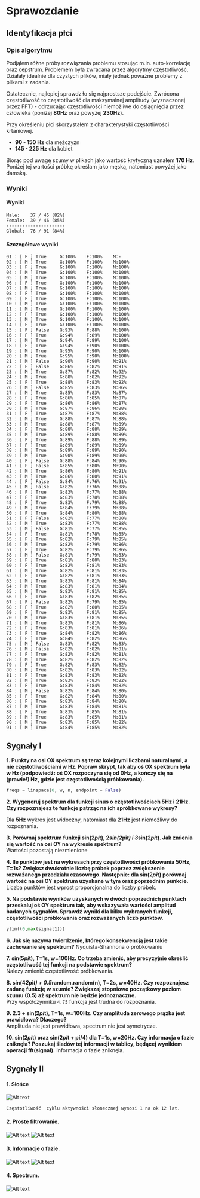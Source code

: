 # Sprawozdanie

## Identyfikacja płci

### Opis algorytmu

Podjąłem różne próby rozwiązania problemu stosując m.in. auto-korrelację oraz cepstrum. Problemem była zwracana przez algorytmy częstotliwość. Działały idealnie dla czystych plików, miały jednak poważne problemy z plikami z zadania.

Ostatecznie, najlepiej sprawdziło się najprostsze podejście. Zwrócona częstotliwość to częstotliwość dla maksymalnej amplitudy (wyznaczonej przez FFT) - odrzucając częstotliwości niemożliwe do osiągnięcia przez człowieka (poniżej **80Hz** oraz powyżej **230Hz**).

Przy określeniu płci skorzystałem z charakterystyki częstotliwości krtaniowej.
* **90 - 150 Hz** dla mężczyzn
* **145 - 225 Hz** dla kobiet

Biorąc pod uwagę szumy w plikach jako wartość krytyczną uznałem **170 Hz**. Poniżej tej wartości próbkę określam jako męską, natomiast powyżej jako damską.

### Wyniki

#### Wyniki
```
Male:    37 / 45 (82%)
Female:  39 / 46 (85%)
----------------------
Global:  76 / 91 (84%)
```

#### Szczegółowe wyniki
```
01 : [ F ] True     G:100%    F:100%    M:-
02 : [ M ] True     G:100%    F:100%    M:100%
03 : [ F ] True     G:100%    F:100%    M:100%
04 : [ M ] True     G:100%    F:100%    M:100%
05 : [ M ] True     G:100%    F:100%    M:100%
06 : [ F ] True     G:100%    F:100%    M:100%
07 : [ M ] True     G:100%    F:100%    M:100%
08 : [ F ] True     G:100%    F:100%    M:100%
09 : [ F ] True     G:100%    F:100%    M:100%
10 : [ M ] True     G:100%    F:100%    M:100%
11 : [ M ] True     G:100%    F:100%    M:100%
12 : [ F ] True     G:100%    F:100%    M:100%
13 : [ M ] True     G:100%    F:100%    M:100%
14 : [ F ] True     G:100%    F:100%    M:100%
15 : [ F ] False    G:93%     F:88%     M:100%
16 : [ F ] True     G:94%     F:89%     M:100%
17 : [ M ] True     G:94%     F:89%     M:100%
18 : [ F ] True     G:94%     F:90%     M:100%
19 : [ M ] True     G:95%     F:90%     M:100%
20 : [ M ] True     G:95%     F:90%     M:100%
21 : [ M ] False    G:90%     F:90%     M:91%
22 : [ F ] False    G:86%     F:82%     M:91%
23 : [ M ] True     G:87%     F:82%     M:92%
24 : [ M ] True     G:88%     F:82%     M:92%
25 : [ F ] True     G:88%     F:83%     M:92%
26 : [ M ] False    G:85%     F:83%     M:86%
27 : [ M ] True     G:85%     F:83%     M:87%
28 : [ F ] True     G:86%     F:85%     M:87%
29 : [ F ] True     G:86%     F:86%     M:87%
30 : [ M ] True     G:87%     F:86%     M:88%
31 : [ F ] True     G:87%     F:87%     M:88%
32 : [ M ] True     G:88%     F:87%     M:88%
33 : [ M ] True     G:88%     F:87%     M:89%
34 : [ F ] True     G:88%     F:88%     M:89%
35 : [ M ] True     G:89%     F:88%     M:89%
36 : [ F ] True     G:89%     F:88%     M:89%
37 : [ F ] True     G:89%     F:89%     M:89%
38 : [ M ] True     G:89%     F:89%     M:90%
39 : [ M ] True     G:90%     F:89%     M:90%
40 : [ F ] False    G:88%     F:84%     M:90%
41 : [ F ] False    G:85%     F:80%     M:90%
42 : [ M ] True     G:86%     F:80%     M:91%
43 : [ M ] True     G:86%     F:80%     M:91%
44 : [ F ] False    G:84%     F:76%     M:91%
45 : [ M ] False    G:82%     F:76%     M:88%
46 : [ F ] True     G:83%     F:77%     M:88%
47 : [ F ] True     G:83%     F:78%     M:88%
48 : [ F ] True     G:83%     F:79%     M:88%
49 : [ M ] True     G:84%     F:79%     M:88%
50 : [ F ] True     G:84%     F:80%     M:88%
51 : [ F ] False    G:82%     F:77%     M:88%
52 : [ M ] True     G:83%     F:77%     M:88%
53 : [ M ] False    G:81%     F:77%     M:85%
54 : [ F ] True     G:81%     F:78%     M:85%
55 : [ F ] True     G:82%     F:79%     M:85%
56 : [ M ] True     G:82%     F:79%     M:86%
57 : [ F ] True     G:82%     F:79%     M:86%
58 : [ M ] False    G:81%     F:79%     M:83%
59 : [ F ] True     G:81%     F:80%     M:83%
60 : [ F ] True     G:82%     F:81%     M:83%
61 : [ M ] True     G:82%     F:81%     M:83%
62 : [ F ] True     G:82%     F:81%     M:83%
63 : [ M ] True     G:83%     F:81%     M:84%
64 : [ M ] True     G:83%     F:81%     M:84%
65 : [ M ] True     G:83%     F:81%     M:85%
66 : [ F ] True     G:83%     F:82%     M:85%
67 : [ F ] False    G:82%     F:79%     M:85%
68 : [ F ] True     G:82%     F:80%     M:85%
69 : [ F ] True     G:83%     F:81%     M:85%
70 : [ M ] True     G:83%     F:81%     M:85%
71 : [ M ] True     G:83%     F:81%     M:86%
72 : [ F ] True     G:83%     F:81%     M:86%
73 : [ F ] True     G:84%     F:82%     M:86%
74 : [ F ] True     G:84%     F:82%     M:86%
75 : [ M ] False    G:83%     F:82%     M:83%
76 : [ M ] False    G:82%     F:82%     M:81%
77 : [ F ] True     G:82%     F:82%     M:81%
78 : [ M ] True     G:82%     F:82%     M:82%
79 : [ F ] True     G:82%     F:83%     M:82%
80 : [ M ] True     G:82%     F:83%     M:82%
81 : [ F ] True     G:83%     F:83%     M:82%
82 : [ M ] True     G:83%     F:83%     M:82%
83 : [ F ] True     G:83%     F:84%     M:82%
84 : [ M ] False    G:82%     F:84%     M:80%
85 : [ F ] True     G:82%     F:84%     M:80%
86 : [ F ] True     G:83%     F:84%     M:80%
87 : [ M ] True     G:83%     F:84%     M:81%
88 : [ F ] True     G:83%     F:85%     M:81%
89 : [ M ] True     G:83%     F:85%     M:81%
90 : [ M ] True     G:83%     F:85%     M:82%
91 : [ M ] True     G:84%     F:85%     M:82%
```

## Sygnały I

**1. Punkty na osi OX spektrum są teraz kolejnymi liczbami naturalnymi, a nie częstotliwościami w Hz. Popraw skrypt, tak aby oś OX spektrum była w Hz (podpowiedź: oś OX rozpoczyna się od 0Hz, a kończy się na (prawie!)  Hz, gdzie  jest częstotliwością próbkowania).**
```python
freqs = linspace(0, w, n, endpoint = False)
```
**2. Wygeneruj spektrum dla funkcji sinus o częstotliwościach 5Hz i 21Hz. Czy rozpoznajesz te funkcje patrząc na ich spróbkowane wykresy?**

Dla **5Hz** wykres jest widoczny, natomiast dla **21Hz** jest niemożliwy do rozpoznania.

**3. Porównaj spektrum funkcji sin(2*pi*t), 2*sin(2*pi*t) i 3*sin(2*pi*t). Jak zmienia się wartość na osi OY na wykresie spektrum?**<br/>
Wartości pozostają niezmienione

**4. Ile punktów jest na wykresach przy częstotliwości próbkowania 50Hz, T=1s? Zwiększ dwukrotnie liczbę próbek poprzez zwiększenie rozważanego przedziału czasowego. Następnie: dla sin(2*pi*t) porównaj wartość na osi OY spektrum uzyskane w tym oraz poprzednim punkcie.**<br/>
Liczba punktów jest wprost proporcjonalna do liczby próbek.

**5. Na podstawie wyników uzyskanych w dwóch poprzednich punktach przeskaluj oś OY spektrum tak, aby wskazywała wartości amplitud badanych sygnałów. Sprawdź wyniki dla kilku wybranych funkcji, częstotliwości próbkowania oraz rozważanych liczb punktów.**
```python
ylim((0,max(signal1)))
```
**6. Jak się nazywa twierdzenie, którego konsekwencją jest takie zachowanie się spektrum?**
Nyquista-Shannona o próbkowaniu

**7. sin(5*pi*t), T=1s, w=100Hz. Co trzeba zmienić, aby precyzyjnie określić częstotliwość tej funkcji na podstawie spektrum?**<br/>
Należy zmienić częstotliwość próbkowania.

**8. sin(4*2*pi*t) + 0.5*random.random(n), T=2s, w=40Hz. Czy rozpoznajesz zadaną funkcję w szumie? Zwiększaj stopniowo początkowy poziom szumu (0.5) aż spektrum nie będzie jednoznaczne.**<br/>
Przy współczynniku <code>4.75</code> funkcja jest trudna do rozpoznania.

**9. 2.3 + sin(2*pi*t), T=1s, w=100Hz. Czy amplituda zerowego prążka jest prawidłowa? Dlaczego?**<br/>
Amplituda nie jest prawidłowa, spectrum nie jest symetrycze.

**10. sin(2*pi*t) oraz sin(2*pi*t + pi/4) dla T=1s, w=20Hz. Czy informacja o fazie zniknęła? Poszukaj śladów tej informacji w tablicy, będącej wynikiem operacji fft(signal).**
Informacja o fazie zniknęła.

## Sygnały II

#### 1. Słońce

![Alt text](./imgs/1.png)
```
Częstotliwość  cyklu aktywności słonecznej wynosi 1 na ok 12 lat.
```

#### 2. Proste filtrowanie.

![Alt text](./imgs/2a.png)
![Alt text](./imgs/2b.png)


#### 3. Informacje o fazie.

![Alt text](./imgs/3a.png)
![Alt text](./imgs/3b.png)


#### 4. Spectrum.

![Alt text](./imgs/4.png)

